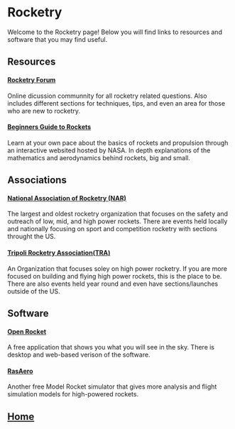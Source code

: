 # Rocketry
Welcome to the Rocketry page! Below you will find links to resources and software that you may find useful.

## Resources
#### [Rocketry Forum](https://www.rocketryforum.com/)
Online dicussion communnity for all rocketry related questions. Also includes different sections for techniques, tips, and even an area for those who are new to rocketry.

#### [Beginners Guide to Rockets](https://www.grc.nasa.gov/www/k-12/rocket/bgmr.html)
Learn at your own pace about the basics of rockets and propulsion through an interactive websited hosted by NASA. In depth explanations of the mathematics and aerodynamics behind rockets, big and small.

## Associations
#### [National Association of Rocketry (NAR)](https://www.nar.org/)
The largest and oldest rocketry organization that focuses on the safety and outreach of low, mid, and high power rockets. There are events held locally and nationally focusing on sport and competition rocketry with sections throught the US.

#### [Tripoli Rocketry Association(TRA)](http://www.tripoli.org/)
An Organization that focuses soley on high power rocketry. If you are more focused on building and flying high power rockets, this is the place to be. There are also events held year round and even have sections/launches outside of the US. 

## Software
#### [Open Rocket](http://openrocket.info/)
A free application that shows you what you will see in the sky. There is desktop and web-based verison of the software.

#### [RasAero](http://www.rasaero.com/)
Another free Model Rocket simulator that gives more analysis and flight simulation models for high-powered rockets.


## [Home](https://ninjachurros.github.io/fl-test/)
